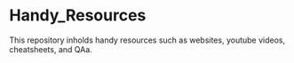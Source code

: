# Handy_Resources

  This repository inholds handy resources such as websites, youtube videos, cheatsheets, and QAa.

